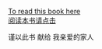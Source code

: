 [To read this book here](http://ryancheunggit.gitbooks.io/calculus-with-python/)  
[阅读本书请点击](http://ryancheunggit.gitbooks.io/calculus-with-python/)

谨以此书 献给 我亲爱的家人